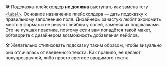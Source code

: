 
🛠 Подсказка-плейсхолдер **не должна** выступать как замена тегу [`<label>`](/html/label/). Основное назначение плейсхолдера — дать подсказку к правильному заполнению поля. Дизайнеры зачастую любят экономить место в формах и не рисуют лейблы у полей, заменяя их подсказками. Это не лучшая практика, поэтому если вам попадётся такой макет, обговорите с дизайнером возможность добавления лейблов.

🛠 Желательно стилизовать подсказку таким образом, чтобы визуально она отличалась от введённого текста. Как правило, её делают полупрозрачной, либо просто светлее вводимого текста.

